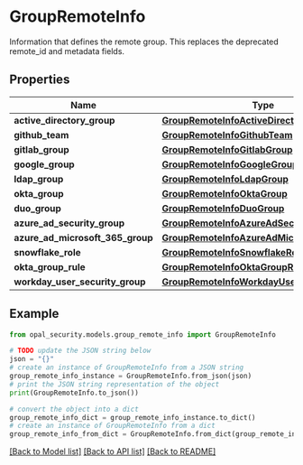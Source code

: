 # GroupRemoteInfo

Information that defines the remote group. This replaces the deprecated remote_id and metadata fields.

## Properties

Name | Type | Description | Notes
------------ | ------------- | ------------- | -------------
**active_directory_group** | [**GroupRemoteInfoActiveDirectoryGroup**](GroupRemoteInfoActiveDirectoryGroup.md) |  | [optional] 
**github_team** | [**GroupRemoteInfoGithubTeam**](GroupRemoteInfoGithubTeam.md) |  | [optional] 
**gitlab_group** | [**GroupRemoteInfoGitlabGroup**](GroupRemoteInfoGitlabGroup.md) |  | [optional] 
**google_group** | [**GroupRemoteInfoGoogleGroup**](GroupRemoteInfoGoogleGroup.md) |  | [optional] 
**ldap_group** | [**GroupRemoteInfoLdapGroup**](GroupRemoteInfoLdapGroup.md) |  | [optional] 
**okta_group** | [**GroupRemoteInfoOktaGroup**](GroupRemoteInfoOktaGroup.md) |  | [optional] 
**duo_group** | [**GroupRemoteInfoDuoGroup**](GroupRemoteInfoDuoGroup.md) |  | [optional] 
**azure_ad_security_group** | [**GroupRemoteInfoAzureAdSecurityGroup**](GroupRemoteInfoAzureAdSecurityGroup.md) |  | [optional] 
**azure_ad_microsoft_365_group** | [**GroupRemoteInfoAzureAdMicrosoft365Group**](GroupRemoteInfoAzureAdMicrosoft365Group.md) |  | [optional] 
**snowflake_role** | [**GroupRemoteInfoSnowflakeRole**](GroupRemoteInfoSnowflakeRole.md) |  | [optional] 
**okta_group_rule** | [**GroupRemoteInfoOktaGroupRule**](GroupRemoteInfoOktaGroupRule.md) |  | [optional] 
**workday_user_security_group** | [**GroupRemoteInfoWorkdayUserSecurityGroup**](GroupRemoteInfoWorkdayUserSecurityGroup.md) |  | [optional] 

## Example

```python
from opal_security.models.group_remote_info import GroupRemoteInfo

# TODO update the JSON string below
json = "{}"
# create an instance of GroupRemoteInfo from a JSON string
group_remote_info_instance = GroupRemoteInfo.from_json(json)
# print the JSON string representation of the object
print(GroupRemoteInfo.to_json())

# convert the object into a dict
group_remote_info_dict = group_remote_info_instance.to_dict()
# create an instance of GroupRemoteInfo from a dict
group_remote_info_from_dict = GroupRemoteInfo.from_dict(group_remote_info_dict)
```
[[Back to Model list]](../README.md#documentation-for-models) [[Back to API list]](../README.md#documentation-for-api-endpoints) [[Back to README]](../README.md)


